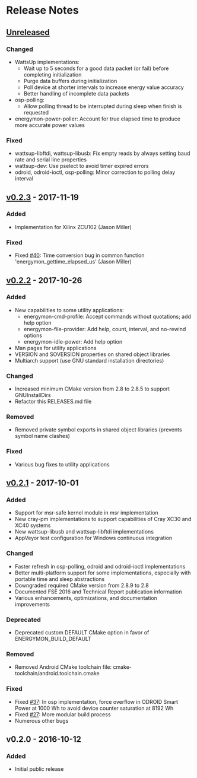 # Release Notes

## [Unreleased]
### Changed
 * WattsUp implementations:
   * Wait up to 5 seconds for a good data packet (or fail) before completing initialization
   * Purge data buffers during initialization
   * Poll device at shorter intervals to increase energy value accuracy
   * Better handling of incomplete data packets
 * osp-polling:
   * Allow polling thread to be interrupted during sleep when finish is requested
 * energymon-power-poller: Account for true elapsed time to produce more accurate power values

### Fixed
 * wattsup-libftdi, wattsup-libusb: Fix empty reads by always setting baud rate and serial line properties
 * wattsup-dev: Use pselect to avoid timer expired errors
 * odroid, odroid-ioctl, osp-polling: Minor correction to polling delay interval


## [v0.2.3] - 2017-11-19
### Added
 * Implementation for Xilinx ZCU102 (Jason Miller)

### Fixed
 * Fixed [#40]: Time conversion bug in common function 'energymon_gettime_elapsed_us' (Jason Miller)


## [v0.2.2] - 2017-10-26
### Added
 * New capabilities to some utility applications:
   * energymon-cmd-profile: Accept commands without quotations; add help option
   * energymon-file-provider: Add help, count, interval, and no-rewind options
   * energymon-idle-power: Add help option
 * Man pages for utility applications
 * VERSION and SOVERSION properties on shared object libraries
 * Multiarch support (use GNU standard installation directories)

### Changed
 * Increased minimum CMake version from 2.8 to 2.8.5 to support GNUInstallDirs
 * Refactor this RELEASES.md file

### Removed
 * Removed private symbol exports in shared object libraries (prevents symbol name clashes)

### Fixed
 * Various bug fixes to utility applications


## [v0.2.1] - 2017-10-01
### Added
 * Support for msr-safe kernel module in msr implementation
 * New cray-pm implementations to support capabilities of Cray XC30 and XC40 systems
 * New wattsup-libusb and wattsup-libftdi implementations
 * AppVeyor test configuration for Windows continuous integration

### Changed
 * Faster refresh in osp-polling, odroid and odroid-ioctl implementations
 * Better multi-platform support for some implementations, especially with portable time and sleep abstractions
 * Downgraded required CMake version from 2.8.9 to 2.8
 * Documented FSE 2016 and Technical Report publication information
 * Various enhancements, optimizations, and documentation improvements

### Deprecated
 * Deprecated custom DEFAULT CMake option in favor of ENERGYMON_BUILD_DEFAULT

### Removed
 * Removed Android CMake toolchain file: cmake-toolchain/android.toolchain.cmake

### Fixed
 * Fixed [#37]: In osp implementation, force overflow in ODROID Smart Power at 1000 Wh to avoid device counter saturation at 8192 Wh
 * Fixed [#27]: More modular build process
 * Numerous other bugs

## v0.2.0 - 2016-10-12
### Added
 * Initial public release

[Unreleased]: https://github.com/energymon/energymon/compare/v0.2.3...HEAD
[v0.2.3]: https://github.com/energymon/energymon/compare/v0.2.2...v0.2.3
[v0.2.2]: https://github.com/energymon/energymon/compare/v0.2.1...v0.2.2
[v0.2.1]: https://github.com/energymon/energymon/compare/v0.2.0...v0.2.1
[#40]: https://github.com/energymon/energymon/issues/40
[#37]: https://github.com/energymon/energymon/issues/37
[#27]: https://github.com/energymon/energymon/issues/27
